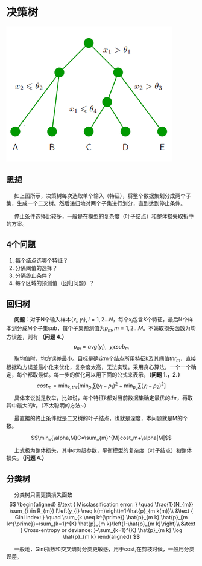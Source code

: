 #  决策树
![图1](../decision_Tree.png)

## 思想
&ensp;&ensp;&ensp;如上图所示，决策树每次选取单个输入（特征），将整个数据集划分成两个子集，生成一个二叉树。然后递归地对两个子集进行划分，直到达到停止条件。

&ensp;&ensp;&ensp;停止条件选择比较多，一般是在模型的复杂度（叶子结点）和整体损失取折中的方案。

## 4个问题
1.  每个结点选哪个特征？
2.  分隔阈值的选择？
3.  分隔终止条件？
4.  每个区域的预测值（回归问题）？

## 回归树

&ensp;&ensp;&ensp;**问题**：对于N个输入样本$\{x_i,y_i\}, i = 1,2...N$，每个$x_i$包含$K$个特征，最后N个样本划分成M个子集sub，每个子集预测值为$p_m,m=1,2...M$。不妨取损失函数为均方误差，则有 **（问题 4.）**
$$
p_m = avg(y_i), \ \ y_i\epsilon sub_m 
$$
&ensp;&ensp;&ensp;取均值时，均方误差最小。目标是确定m个结点所用特征k及其阈值$thr_m$，直接根据均方误差最小化来优化，复杂度太高，无法实现。采用贪心算法，一个一个确定，每个都取最优。每一步的优化可以用下面的公式来表示，**（问题 1.，2.）**
$$cost_m = \min _{k,thr}\left[\min _{p_1} \sum_{}\left(y_{i}-p_{1}\right)^{2}+\min_{p_2}\sum_{}\left(y_{i}-p_{2}\right)^{2}\right]$$
&ensp;&ensp;&ensp;具体来说就是枚举，比如说，每个特征$k$都对当前数据集确定最优的$thr$，再取其中最大的$k$。（不太聪明的方法~）


&ensp;&ensp;&ensp;最直接的终止条件就是二叉树的叶子结点，也就是深度，本问题就是M的个数。

$$\min_{\alpha,M}C=\sum_{m}^{M}cost_m+\alpha|M|$$

&ensp;&ensp;&ensp;上式极为整体损失，其中$\alpha$为超参数，平衡模型的复杂度（叶子结点）和整体损失。**（问题 4.）**


## 分类树

&ensp;&ensp;&ensp;分类树只需更换损失函数
$$
\begin{aligned}
&\text { Misclassification error: } \quad \frac{1}{N_{m}} \sum_{i \in R_{m}} I\left(y_{i} \neq k(m)\right)=1-\hat{p}_{m k(m)}\\
&\text { Gini index: } \quad \sum_{k \neq k^{\prime}} \hat{p}_{m k} \hat{p}_{m k^{\prime}}=\sum_{k=1}^{K} \hat{p}_{m k}\left(1-\hat{p}_{m k}\right)\\
&\text { Cross-entropy or deviance: }-\sum_{k=1}^{K} \hat{p}_{m k} \log \hat{p}_{m k}
\end{aligned}
$$

&ensp;&ensp;&ensp;一般地，Gini指数和交叉熵对分类更敏感，用于cost,在剪枝时候，一般用分类误差。
